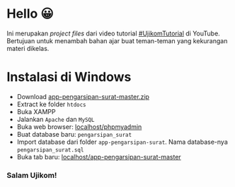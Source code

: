 # Hello 😀
Ini merupakan *project files* dari video tutorial [#UjikomTutorial](https://www.youtube.com/playlist?list=PLSCLBARdXrOw_XYhxNf_fF0RQk2moFCel) di YouTube. Bertujuan untuk menambah bahan ajar buat teman-teman yang kekurangan materi dikelas.

# Instalasi di Windows
* Download [app-pengarsipan-surat-master.zip](https://github.com/HilmiZul/desain-pengarsipan-surat/archive/master.zip)
* Extract ke folder ```htdocs```
* Buka XAMPP
* Jalankan ```Apache``` dan ```MySQL```
* Buka web browser: [localhost/phpmyadmin](http://localhost/phpmyadmin)
* Buat database baru: ```pengarsipan_surat```
* Import database dari folder ```app-pengarsipan-surat```. Nama database-nya ```pengarsipan_surat.sql```
* Buka tab baru: [localhost/app-pengarsipan-surat-master](http://localhost/app-pengarsipan-surat-master)

### Salam Ujikom!
